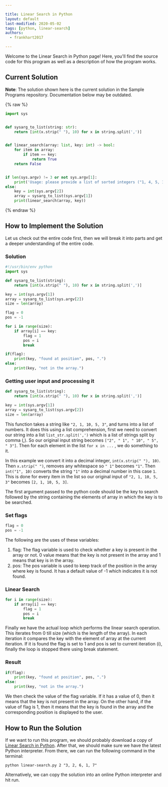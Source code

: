 ```yaml
---

title: Linear Search in Python
layout: default
last-modified: 2020-05-02
tags: [python, linear-search]
authors:
  - frankhart2017

---
```


Welcome to the Linear Search in Python page! Here, you'll find the source code for this program as well as a description of how the program works.

## Current Solution

**Note**: The solution shown here is the current solution in the Sample Programs repository. Documentation below may be outdated.

{% raw %}

```Python
import sys


def sysarg_to_list(string: str):
    return [int(x.strip(" "), 10) for x in string.split(',')]


def linear_search(array: list, key: int) -> bool:
    for item in array:
        if item == key:
            return True
    return False


if len(sys.argv) != 3 or not sys.argv[1]:
    print('Usage: please provide a list of sorted integers ("1, 4, 5, 11, 12") and the integer to find ("11")')
else:
    key = int(sys.argv[2])
    array = sysarg_to_list(sys.argv[1])
    print(linear_search(array, key))
```

{% endraw %}

## How to Implement the Solution

Let us check out the entire code first, then we will break it into parts and get a deeper understanding of the entire code.

### Solution

```python
#!/usr/bin/env python
import sys

def sysarg_to_list(string):
    return [int(x.strip(" "), 10) for x in string.split(',')]

key = int(sys.argv[1])
array = sysarg_to_list(sys.argv[2])
size = len(array)

flag = 0
pos = -1

for i in range(size):
    if array[i] == key:
        flag = 1
        pos = i
        break

if(flag):
    print(key, "found at position", pos, ".")
else:
    print(key, "not in the array.")
```

### Getting user input and processing it

```python
def sysarg_to_list(string):
    return [int(x.strip(" "), 10) for x in string.split(',')]

key = int(sys.argv[1])
array = sysarg_to_list(sys.argv[2])
size = len(array)
```

This function takes a string like `"2, 1, 10, 5, 3"`, and turns into a list of numbers.
It does this using a list comprehension, first we need to convert our string into a
list `list_str.split(',')` which is a list of strings split by comma (,). So our
original input string becomes `["2", " 1", " 10", " 5", " 3"]`.
Then for each element in the list `for x in ...` ,  we do something to it.

In this example we convert it into a decimal integer, `int(x.strip(" "), 10)`. Then `x.strip(" ")`,
removes any whitespace so `" 1"` becomes `"1"`. Then `int("1", 10)`
converts the string `"1"` into a decimal number in this case `1`. This is done
for every item in the list so our original input of `"2, 1, 10, 5, 3"` becomes `[2, 1, 10, 5, 3]`.

The first argument passed to the python code should be the key to search followed by the string containing the elements of array in which the key is to be searched.

### Set flags

```python
flag = 0
pos = -1
```

The following are the uses of these variables:
1) flag: The flag variable is used to check whether a key is present in the array or not. 0 value means that the key is not present in the array and 1 means that key is in the array.
2) pos: The pos variable is used to keep track of the position in the array where key is found. It has a default value of -1 which indicates it is not found.

### Linear Search

```python
for i in range(size):
    if array[i] == key:
        flag = 1
        pos = i
        break
```

Finally we have the actual loop which performs the linear search operation.
This iterates from 0 till size (which is the length of the array).
In each iteration it compares the key with the element of array at the current iteration.
If it is found the flag is set to 1 and pos is set to current iteration (i), finally the loop is stopped there using break statement.

### Result

```python
if(flag):
    print(key, "found at position", pos, ".")
else:
    print(key, "not in the array.")
```

We then check the value of the flag variable.
If it has a value of 0, then it means that the key is not present in the array.
On the other hand, if the value of flag is 1, then it means that the key is found in the array and the corresponding position is displayed to the user.


## How to Run the Solution

If we want to run this program, we should probably download a copy of [Linear Search in Python](https://github.com/TheRenegadeCoder/sample-programs/blob/master/archive/p/python/linear-search.py).
After that, we should make sure we have the latest Python interpreter.
From there, we can run the following command in the terminal:

`python linear-search.py 2 "3, 2, 6, 1, 7"`

Alternatively, we can copy the solution into an online Python interpreter and hit run.
